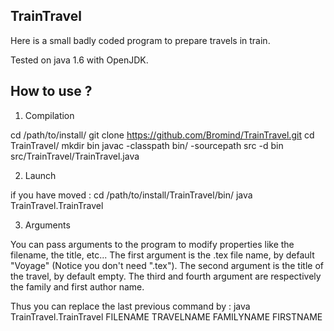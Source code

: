 TrainTravel
-----------

Here is a small badly coded program to prepare travels in train. 

Tested on java 1.6 with OpenJDK.

How to use ?
------------

1. Compilation

cd /path/to/install/
git clone https://github.com/Bromind/TrainTravel.git
cd TrainTravel/
mkdir bin
javac -classpath bin/ -sourcepath src -d bin src/TrainTravel/TrainTravel.java

2. Launch

if you have moved :
cd /path/to/install/TrainTravel/bin/
java TrainTravel.TrainTravel

3. Arguments

You can pass arguments to the program to modify properties like the filename, the title, etc...
The first argument is the .tex file name, by default "Voyage" (Notice you don't need ".tex").
The second argument is the title of the travel, by default empty.
The third and fourth argument are respectively the family and first author name.

Thus you can replace the last previous command by :
java TrainTravel.TrainTravel FILENAME TRAVELNAME FAMILYNAME FIRSTNAME
